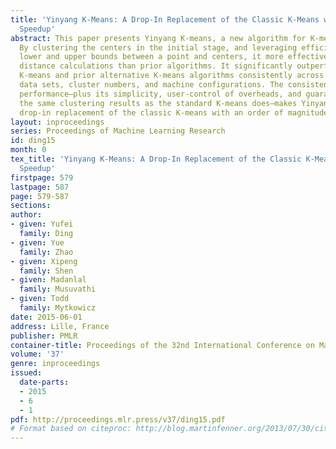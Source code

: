 ```yaml
---
title: 'Yinyang K-Means: A Drop-In Replacement of the Classic K-Means with Consistent
  Speedup'
abstract: This paper presents Yinyang K-means, a new algorithm for K-means clustering.
  By clustering the centers in the initial stage, and leveraging efficiently maintained
  lower and upper bounds between a point and centers, it more effectively avoids unnecessary
  distance calculations than prior algorithms. It significantly outperforms classic
  K-means and prior alternative K-means algorithms consistently across all experimented
  data sets, cluster numbers, and machine configurations. The consistent, superior
  performance—plus its simplicity, user-control of overheads, and guarantee in producing
  the same clustering results as the standard K-means does—makes Yinyang K-means a
  drop-in replacement of the classic K-means with an order of magnitude higher performance.
layout: inproceedings
series: Proceedings of Machine Learning Research
id: ding15
month: 0
tex_title: 'Yinyang K-Means: A Drop-In Replacement of the Classic K-Means with Consistent
  Speedup'
firstpage: 579
lastpage: 587
page: 579-587
sections: 
author:
- given: Yufei
  family: Ding
- given: Yue
  family: Zhao
- given: Xipeng
  family: Shen
- given: Madanlal
  family: Musuvathi
- given: Todd
  family: Mytkowicz
date: 2015-06-01
address: Lille, France
publisher: PMLR
container-title: Proceedings of the 32nd International Conference on Machine Learning
volume: '37'
genre: inproceedings
issued:
  date-parts:
  - 2015
  - 6
  - 1
pdf: http://proceedings.mlr.press/v37/ding15.pdf
# Format based on citeproc: http://blog.martinfenner.org/2013/07/30/citeproc-yaml-for-bibliographies/
---
```

